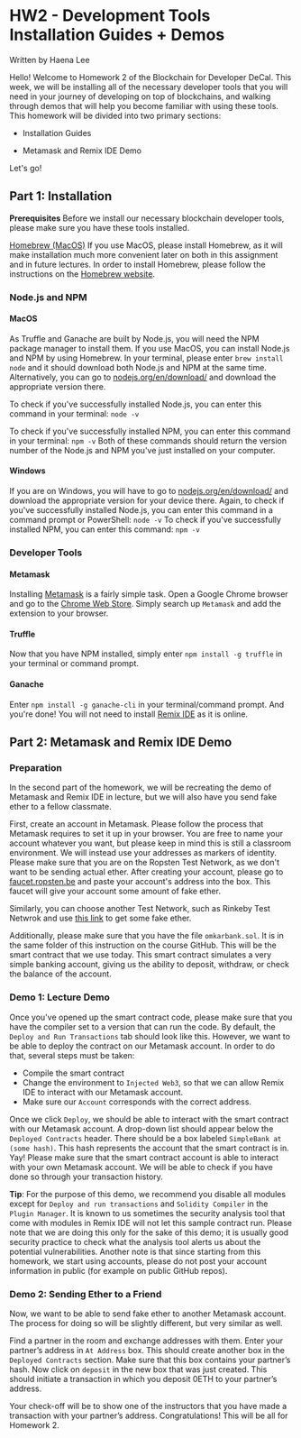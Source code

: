 # HW2 - Development Tools Installation Guides + Demos

Written by Haena Lee

Hello! Welcome to Homework 2 of the Blockchain for Developer DeCal. This week, we will be installing all of the necessary developer tools that you will need in your journey of developing on top of blockchains, and walking through demos that will help you become familiar with using these tools. This homework will be divided into two primary sections:

* Installation Guides

* Metamask and Remix IDE Demo

Let's go! 

## Part 1: Installation

**Prerequisites**
Before we install our necessary blockchain developer tools, please make sure you have these tools installed.

<u>Homebrew (MacOS)</u>
If you use MacOS, please install Homebrew, as it will make installation much more convenient later on both in this assignment and in future lectures. In order to install Homebrew, please follow the instructions on the [Homebrew website](https://brew.sh/).



### Node.js and NPM

#### MacOS
As Truffle and Ganache are built by Node.js, you will need the NPM package manager to install them. 
If you use MacOS, you can install Node.js and NPM by using Homebrew. In your terminal, please enter `brew install node` and it should download both Node.js and NPM at the same time. 
Alternatively, you can go to [nodejs.org/en/download/](https://nodejs.org/en/download/) and download the appropriate version there.

To check if you've successfully installed Node.js, you can enter this command in your terminal: `node -v`

To check if you've successfully installed NPM, you can enter this command in your terminal: `npm -v`
Both of these commands should return the version number of the Node.js and NPM you've just installed on your computer.

#### Windows

If you are on Windows, you will have to go to [nodejs.org/en/download/](https://nodejs.org/en/download/) and download the appropriate version for your device there. 
Again, to check if you've successfully installed Node.js, you can enter this command in a command prompt or PowerShell: `node -v`
To check if you've successfully installed NPM, you can enter this command: `npm -v`



### Developer Tools

#### Metamask

Installing [Metamask](https://metamask.io/) is a fairly simple task. Open a Google Chrome browser and go to the [Chrome Web Store](https://chrome.google.com/webstore/category/extensions). Simply search up `Metamask` and add the extension to your browser.

#### Truffle

Now that you have NPM installed, simply enter `npm install -g truffle` in your terminal or command prompt.

#### Ganache

Enter `npm install -g ganache-cli` in your terminal/command prompt.
And you're done! You will not need to install [Remix IDE](https://remix.ethereum.org/) as it is online.



## Part 2: Metamask and Remix IDE Demo

### Preparation
In the second part of the homework, we will be recreating the demo of Metamask and Remix IDE in lecture, but we will also have you send fake ether to a fellow classmate. 

First, create an account in Metamask. Please follow the process that Metamask requires to set it up in your browser. You are free to name your account whatever you want, but please keep in mind this is still a classroom environment. We will instead use your addresses as markers of identity. Please make sure that you are on the Ropsten Test Network, as we don't want to be sending actual ether. 
After creating your account, please go to [faucet.ropsten.be](https://faucet.ropsten.be/) and paste your account's address into the box. This faucet will give your account some amount of fake ether.

Similarly, you can choose another Test Network, such as Rinkeby Test Netwrok and use [this link](https://faucet.rinkeby.io/) to get some fake ether.

Additionally, please make sure that you have the file `omkarbank.sol`. It is in the same folder of this instruction on the course GitHub. This will be the smart contract that we use today. This smart contract simulates a very simple banking account, giving us the ability to deposit, withdraw, or check the balance of the account. 

### Demo 1: Lecture Demo

Once you've opened up the smart contract code, please make sure that you have the compiler set to a version that can run the code. 
By default, the `Deploy and Run Transactions` tab should look like this. However, we want to be able to deploy the contract on our Metamask account. In order to do that, several steps must be taken:

* Compile the smart contract
* Change the environment to `Injected Web3`, so that we can allow Remix IDE to interact with our Metamask account.
* Make sure our `Account` corresponds with the correct address.

Once we click `Deploy`, we should be able to interact with the smart contract with our Metamask account. A drop-down list should appear below the `Deployed Contracts` header. There should be a box labeled `SimpleBank at (some hash)`. This hash represents the account that the smart contract is in. Yay! Please make sure that the smart contract account is able to interact with your own Metamask account. We will be able to check if you have done so through your transaction history.

**Tip**: For the purpose of this demo, we recommend you disable all modules except for `Deploy and run transactions` and `Solidity Compiler` in the `Plugin Manager`. It is known to us sometimes the security analysis tool that come with modules in Remix IDE will not let this sample contract run. Please note that we are doing this only for the sake of this demo; it is usually good security practice to check what the analysis tool alerts us about the potential vulnerabilities. Another note is that since starting from this homework, we start using accounts, please do not post your account information in public (for example on public GitHub repos). 



### Demo 2: Sending Ether to a Friend

Now, we want to be able to send fake ether to another Metamask account. The process for doing so will be slightly different, but very similar as well. 

Find a partner in the room and exchange addresses with them. Enter your partner’s address in `At Address` box. This should create another box in the `Deployed Contracts` section. Make sure that this box contains your partner’s hash. Now click on `deposit` in the new box that was just created. This should initiate a transaction in which you deposit 0ETH to your partner’s address. 

Your check-off will be to show one of the instructors that you have made a transaction with your partner’s address. Congratulations! This will be all for Homework 2.